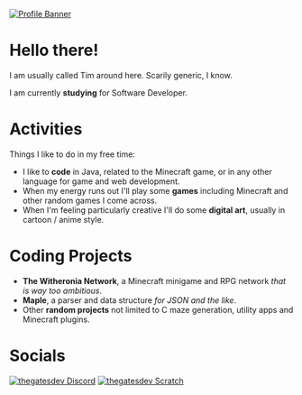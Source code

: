 [![Profile Banner](https://github.com/user-attachments/assets/d18da1f4-4c5e-478d-9b23-84b078e22ce7)](#)

# Hello there!

I am usually called Tim around here. Scarily generic, I know.

I am currently **studying** for Software Developer.

# Activities

Things I like to do in my free time:
- I like to **code** in Java, related to the Minecraft game, or in any other language for game and web development.
- When my energy runs out I'll play some **games** including Minecraft and other random games I come across.
- When I'm feeling particularly creative I'll do some **digital art**, usually in cartoon / anime style.

# Coding Projects

- **The Witheronia Network**, a Minecraft minigame and RPG network *that is way too ambitious*.
- **Maple**, a parser and data structure *for JSON and the like*.
- Other **random projects** not limited to C maze generation, utility apps and Minecraft plugins.

# Socials

[![thegatesdev Discord](https://img.shields.io/badge/thegatesdev-discord?style=for-the-badge&logo=discord&logoColor=white&label=Discord&labelColor=%230a1c4d&color=%230e3320)](#)
[![thegatesdev Scratch](https://img.shields.io/badge/thegatesdev-discord?style=for-the-badge&logo=scratch&logoColor=white&label=Scratch&labelColor=%230a1c4d&color=%230e3320)](https://scratch.mit.edu/users/thegatesdev/)
